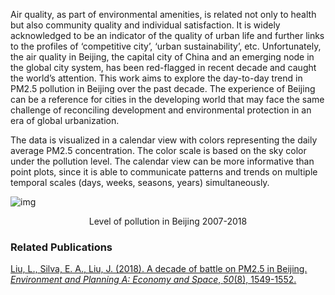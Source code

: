 Air quality, as part of environmental amenities, is related not only to health but also community quality and individual satisfaction. It is widely acknowledged to be an indicator of the quality of urban life and further links to the profiles of ‘competitive city’, ‘urban sustainability’, etc. Unfortunately, the air quality in Beijing, the capital city of China and an emerging node in the global city system, has been red-flagged in recent decade and caught the world’s attention. This work aims to explore the day-to-day trend in PM2.5 pollution in Beijing over the past decade. The experience of Beijing can be a reference for cities in the developing world that may face the same challenge of reconciling development and environmental protection in an era of global urbanization.

 

The data is visualized in a calendar view with colors representing the daily average PM2.5 concentration. The color scale is based on the sky color under the pollution level. The calendar view can be more informative than point plots, since it is able to communicate patterns and trends on multiple temporal scales (days, weeks, seasons, years) simultaneously.

 

![img](/pages/Untitled.assets/clip_image002-1599025171513.jpg)



<div style="width:100%;text-align:center">Level of pollution in Beijing 2007-2018</div>



### Related Publications

<a class="publication-link" href="ttps://journals.sagepub.com/doi/full/10.1177/0308518X18766633">Liu, L., Silva, E. A., Liu, J. (2018). A decade of battle on PM2.5 in Beijing. *Environment and Planning A: Economy and Space*, *50*(8), 1549-1552. </a>

